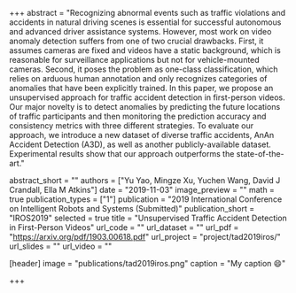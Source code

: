 +++
abstract = "Recognizing abnormal events such as traffic violations and accidents in natural driving scenes is essential for successful autonomous and advanced driver assistance systems. However, most work on video anomaly detection suffers from one of two crucial drawbacks. First, it assumes cameras are fixed and videos have a static background, which is reasonable for surveillance applications but not for vehicle-mounted cameras. Second, it poses the problem as one-class classification, which relies on arduous human annotation and only recognizes categories of anomalies that have been explicitly trained. In this paper, we propose an unsupervised approach for traffic accident detection in first-person videos. Our major novelty is to detect anomalies by predicting the future locations of traffic participants and then monitoring the prediction accuracy and consistency metrics with three different strategies. To evaluate our approach, we introduce a new dataset of diverse traffic accidents, AnAn Accident Detection (A3D), as well as another publicly-available dataset. Experimental results show that our approach outperforms the state-of-the-art."

abstract_short = ""
authors = ["Yu Yao, Mingze Xu, Yuchen Wang, David J Crandall, Ella M Atkins"]
date = "2019-11-03"
image_preview = ""
math = true
publication_types = ["1"]
publication = "2019 International Conference on Intelligent Robots and Systems (Submitted)"
publication_short = "IROS2019"
selected = true
title = "Unsupervised Traffic Accident Detection in First-Person Videos"
url_code = ""
url_dataset = ""
url_pdf = "https://arxiv.org/pdf/1903.00618.pdf"
url_project = "project/tad2019iros/"
url_slides = ""
url_video = ""

[header]
image = "publications/tad2019iros.png"
caption = "My caption :smile:"

+++

